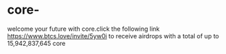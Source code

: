 # core-
welcome your future with core.click the following link https://www.btcs.love/invite/5yw0i to receive airdrops with a total of up to 15,942,837,645 core
